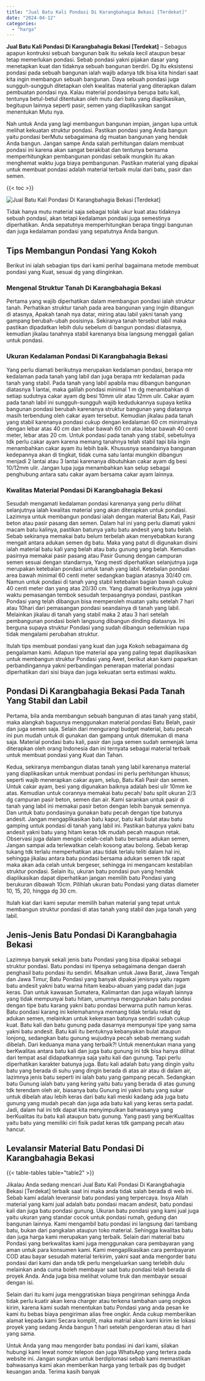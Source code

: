 ```yaml
---
title: "Jual Batu Kali Pondasi Di Karangbahagia Bekasi [Terdekat]"
date: "2024-04-12"
categories: 
  - "harga"
---
```


**Jual Batu Kali Pondasi Di Karangbahagia Bekasi \[Terdekat\]** – Sebagus apapun kontruksi sebuah bangunan baik itu sekala kecil ataupun besar tetap memerlukan pondasi. Sebab pondasi yakni pijakan dasar yang menetapkan kuat dan tidaknya sebuah bangunan berdiri. Dg itu eksistensi pondasi pada sebuah bangunan ialah wajib adanya tdk bisa kita hindari saat kita ingin membangun sebuah bangunan. Daya sebuah pondasi juga sungguh-sungguh ditetapkan oleh kwalitas material yang diterapkan dalam pembuatan pondasi nya. Kalau material pondasinya berupa batu kali, tentunya betul-betul ditentukan oleh mutu dari batu yang diaplikasikan, begitupun lainnya seperti pasir, semen yang diaplikasikan sangat menentukan Mutu nya.

Nah untuk Anda yang lagi membangun bangunan impian, jangan lupa untuk melihat kekuatan struktur pondasi. Pastikan pondasi yang Anda bangun yaitu pondasi berMutu sebagaimana dg muatan bangunan yang hendak Anda bangun. Jangan sampe Anda salah perhitungan dalam membuat pondasi ini karena akan sangat berakibat dan tentunya bersama memperhitungkan pembangunan pondasi sebaik mungkin itu akan menghemat waktu juga biaya pembangunan. Pastikan material yang dipakai untuk membuat pondasi adalah material terbaik mulai dari batu, pasir dan semen.

{{< toc >}}

![Jual Batu Kali Pondasi Di Karangbahagia Bekasi [Terdekat]](/images/jual-batu-kali-21.png)

Tidak hanya mutu material saja sebagai tolak ukur kuat atau tidaknya sebuah pondasi, akan tetapi kedalaman pondasi juga semestinya diperhatikan. Anda sepatutnya memperhitungkan berapa tinggi bangunan dan juga kedalaman pondasi yang sepatutnya Anda bangun.

## Tips Membangun Pondasi Yang Kokoh

Berikut ini ialah sebagian tips dari kami perihal bagaimana metode membuat pondasi yang Kuat, sesuai dg yang diinginkan.

### Mengenal Struktur Tanah Di Karangbahagia Bekasi

Pertama yang wajib diperhatikan dalam membangun pondasi ialah struktur tanah. Perhatikan struktur tanah pada area bangunan yang ingin dibangun di atasnya, Apakah tanah nya datar, miring atau labil yakni tanah yang gampang berubah-ubah posisinya. Sekiranya tanah tersebut labil maka pastikan dipadatkan lebih dulu sebelum di bangun pondasi diatasnya, kemudian jikalau tanahnya stabil karenanya bisa langsung menggali galian untuk pondasi.

### Ukuran Kedalaman Pondasi Di Karangbahagia Bekasi

Yang perlu diamati berikutnya merupakan kedalaman pondasi, berapa mtr kedalaman pada tanah yang labil dan juga berapa mtr kedalaman pada tanah yang stabil. Pada tanah yang labil apabila mau dibangun bangunan diatasnya 1 lantai, maka galilah pondasi minimal 1 m dg menambahkan di setiap sudutnya cakar ayam dg besi 10mm ulir atau 12mm ulir. Cakar ayam pada tanah labil ini sungguh-sungguh wajib kedudukannya supaya ketika bangunan pondasi berubah karenanya struktur bangunan yang diatasnya masih terbendung oleh cakar ayam tersebut. Kemudian jikalau pada tanah yang stabil karenanya pondasi cukup dengan kedalaman 60 cm minimalnya dengan lebar atas 40 cm dan lebar bawah 60 cm atau lebar bawah 40 centi meter, lebar atas 20 cm. Untuk pondasi pada tanah yang stabil, sebetulnya tdk perlu cakar ayam karena memang tanahnya telah stabil tapi bila ingin menambahkan cakar ayam itu lebih baik. Khususnya seandainya bangunan kedepannya akan di tingkat, tidak cuma satu lantai mungkin dibangun menjadi 2 lantai atau 3 lantai karenanya dibutuhkan cakar ayam dg besi 10/12mm ulir. Jangan lupa juga menambahkan kan selup sebagai penghubung antara satu cakar ayam bersama cakar ayam lainnya.

### Kwalitas Material Pondasi Di Karangbahagia Bekasi

Sesudah mengamati kedalaman pondasi karenanya yang perlu dilihat selanjutnya ialah kwalitas material yang akan diterapkan untuk pondasi. Lazimnya untuk membangun pondasi ialah dengan material Batu Kali, Pasir beton atau pasir pasang dan semen. Dalam hal ini yang perlu diamati yakni macam batu kalinya, pastikan batunya yaitu batu andesit yang batu belah. Sebab sekiranya memakai batu belum terbelah akan menyebabkan kurang mengait antara adukan semen dg batu. Maka yang patut di digunakan disini ialah material batu kali yang belah atau batu gunung yang belah. Kemudian pasirnya memakai pasir pasang atau Pasir Gunung dengan campuran semen sesuai dengan standarnya, Yang mesti diperhatikan selanjutnya juga merupakan ketebalan pondasi untuk tanah yang labil. Ketebalan pondasi area bawah minimal 60 centi meter sedangkan bagian atasnya 30/40 cm. Namun untuk pondasi di tanah yang stabil ketebalan bagian bawah cukup 40 centi meter dan yang atas 20/30 cm. Yang diamati berikutnya juga yakni waktu pemasangan tembok sesudah terpasangnya pondasi, pastikan Pondasi yang telah dibangun bisa memperoleh muatan yaitu setelah 7 hari atau 10hari dari pemasangan pondasi seandainya di tanah yang labil. Melainkan jikalau di tanah yang stabil maka 2 atau 3 hari setelah pembangunan pondasi boleh langsung dibangun dinding diatasnya. Ini berguna supaya struktur Pondasi yang sudah dibangun sedemikian rupa tidak mengalami perubahan struktur.

Itulah tips membuat pondasi yang kuat dan juga Kokoh sebagaimana dg pengalaman kami. Adapun tipe material apa yang paling tepat diaplikasikan untuk membangun struktur Pondasi yang Awet, berikut akan kami paparkan perbandingannya yakni perbandingan penerapan material pondasi diperhatikan dari sisi biaya dan juga kekuatan serta estimasi waktu.

## Pondasi Di Karangbahagia Bekasi Pada Tanah Yang Stabil dan Labil

Pertama, bila anda membangun sebuah bangunan di atas tanah yang stabil, maka alangkah bagusnya menggunakan material pondasi Batu Belah, pasir dan juga semen saja. Selain dari mengurangi budget material, batu pecah ini pun mudah untuk di gunakan dan gampang untuk ditemukan di mana saja. Material pondasi batu kali, pasir dan juga semen sudah semenjak lama diterapkan oleh orang Indonesia dan ini ternyata sebagai material terbaik untuk membuat pondasi yang Kuat dan Tahan.

Kedua, sekiranya membangun diatas tanah yang labil karenanya material yang diaplikasikan untuk membuat pondasi ini perlu perhitungan khusus; seperti wajib menerapkan cakar ayam, selup, Batu Kali Pasir dan semen. Untuk cakar ayam, besi yang digunakan baiknya adalah besi ulir 10mm ke atas. Kemudian untuk corannya memakai batu pecah/ batu split ukuran 2/3 dg campuran pasir beton, semen dan air. Kami sarankan untuk pasir di tanah yang labil ini memakai pasir beton dengan lebih banyak semennya. Dan untuk batu pondasinya gunakan batu pecah dengan tipe batunya andesit. Jangan mengaplikasikan batu kapur, batu kali bulat atau batu gamping untuk pondasi di tanah yang labil ini. Pastikan batunya yakni batu andesit yakni batu yang hitam keras tdk mudah pecah maupun retak. Observasi juga dalam mengisi celah-celah batu bersama adukan semen, Jangan sampai ada terlewatkan celah kosong atau bolong. Sebab kerap tukang tdk terlalu memperhatikan atau tidak terlalu teliti dalam hal ini, sehingga jikalau antara batu pondasi bersama adukan semen tdk rapat maka akan ada celah untuk bergeser, sehingga ini mengancam kestabilan struktur pondasi. Selain itu, ukuran batu pondasi pun yang hendak diaplikasikan dapat diperhatikan jangan memilih batu Pondasi yang berukuran dibawah 10cm. Pilihlah ukuran batu Pondasi yang diatas diameter 10, 15, 20, hingga dg 30 cm.

Itulah kiat dari kami seputar memilih bahan material yang tepat untuk membangun struktur pondasi di atas tanah yang stabil dan juga tanah yang labil.

## Jenis-Jenis Batu Pondasi Di Karangbahagia Bekasi

Lazimnya banyak sekali jenis batu Pondasi yang bisa dipakai sebagai struktur pondasi. Batu pondasi ini tipenya sebagaimana dengan daerah penghasil batu pondasi itu sendiri. Misalkan untuk Jawa Barat, Jawa Tengah dan Jawa Timur, Batu Pondasi yang banyak dipakai jenisnya yaitu ragam batu andesit yakni batu warna hitam keabu-abuan yang padat dan juga keras. Dan untuk kawasan Sumatera, Kalimantan dan juga wilayah lainnya yang tidak mempunyai batu hitam, umumnya menggunakan batu pondasi dengan tipe batu karang yakni batu pondasi berwarna putih namun keras. Batu pondasi karang ini kelemahannya memang tidak terlalu rekat dg adukan semen, melainkan untuk kekerasan batunya sendiri sudah cukup kuat. Batu kali dan batu gunung pada dasarnya mempunyai tipe yang sama yakni batu andesit. Batu kali itu bentuknya kebanyakan bulat ataupun lonjong, sedangkan batu gunung wujudnya pecah sebab memang sudah dibelah. Dari keduanya mana yang terbaik?! Untuk menentukan mana yang berKwalitas antara batu kali dan juga batu gunung ini tdk bisa hanya dilihat dari tempat asal didapatkannya saja yaitu kali dan gunung. Tapi perlu diperhatikan karakter batunya juga. Batu kali adalah batu yang dingin yaitu batu yang berada di suhu yang dingin berada di atas air atau di dalam air, lazimnya jenis batu seperti ini ialah batu yang gampang pecah. Sedangkan batu Gunung ialah batu yang kering yaitu batu yang berada di atas gunung tdk terendam oleh air, biasanya batu Gunung ini yakni batu yang sukar untuk dibelah atau lebih keras dari batu kali meski kadang ada juga batu gunung yang mudah pecah dan juga ada batu kali yang keras serta padat. Jadi, dalam hal ini tdk dapat kita menyimpulkan bahwasanya yang berKualitas itu batu kali ataupun batu gunung. Yang pasti yang berKualitas yaitu batu yang memiliki ciri fisik padat keras tdk gampang pecah atau hancur.

## Levalansir Material Batu Pondasi Di Karangbahagia Bekasi

{{< table-tables table="table2" >}}

Jikalau Anda sedang mencari Jual Batu Kali Pondasi Di Karangbahagia Bekasi \[Terdekat\] terbaik saat ini maka anda tidak salah berada di web ini. Sebab kami adalah leveransir batu pondasi yang terpercaya. Insya Allah material yang kami jual adalah batu pondasi macam andesit, batu pondasi kali dan juga batu pondasi gunung. Ukuran batu pondasi yang kami jual juga yaitu ukuran yang standar cocok untuk pondasi rumah, gedung dan bangunan lainnya. Kami mengambil batu pondasi ini langsung dari tambang batu, bukan dari pangkalan ataupun toko material. Sehingga kwalitas batu dan juga harga kami merupakan yang terbaik. Selain dari material batu Pondasi yang berkwalitas kami juga menggunakan cara pembayaran yang aman untuk para konsumen kami. Kami mengaplikasikan cara pembayaran COD atau bayar sesudah material terkirim, yakni saat anda mengorder batu pondasi dari kami dan anda tdk perlu mengeluarkan uang terlebih dulu melainkan anda cuma boleh membayar saat batu pondasi telah berada di proyek Anda. Anda juga bisa melihat volume truk dan membayar sesuai dengan isi.

Selain dari itu kami juga menggratiskan biaya pengiriman sehingga Anda tidak perlu kuatir akan kena charger atau terkena tambahan uang ongkos kirim, karena kami sudah menentukan batu Pondasi yang anda pesan ke kami itu bebas biaya pengiriman alias free ongkir. Anda cukup memberikan alamat kepada kami Secara komplit, maka matrial akan kami kirim ke lokasi proyek yang sedang Anda bangun 1 hari setelah pengorderan atau di hari yang sama.

Untuk Anda yang mau mengorder batu pondasi ini dari kami, silakan hubungi kami lewat nomor telepon dan juga WhatsApp yang tertera pada website ini. Jangan sungkan untuk berdiplomasi sebab kami memastikan bahwasanya kami akan memberikan harga yang terbaik pas dg budget keuangan anda. Terima kasih banyak
